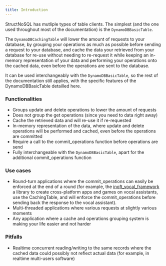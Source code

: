 ```yaml
---
title: Introduction
---
```


StructNoSQL has mutliple types of table clients. The simplest (and the one used throughout most of the documentation)
is the ```DynamoDBBasicTable```.

The ```DynamoDBCachingTable``` will lower the amount of requests to your database, by grouping your operations as much as 
possible before sending a request to your database, and cache the data your retrieved from your database for re-use 
without needing to re-request it while keeping an in-memory representation of your data and performing your operations 
onto the cached data, even before the operations are sent to the database.

It can be used interchangeably with the ```DynamoDBBasicTable```, so the rest of the documentation still applies, with the
specific features of the DynamoDBBasicTable detailled here.

### Functionalities
- Groups update and delete operations to lower the amount of requests
- Does not group the get operations (since you need to data right away)
- Cache the retrieved data and will re-use it if re-requested
- In-memory representation of the data, where update and delete operations will be performed and cached, even before the
  operations are committed
- Require a call to the commit_operations function before operations are send
- Fully interchangeable with the ```DynamoDBBasicTable```, apart for the additional commit_operations function

### Use cases
- Round-turn applications where the commit_operations can easily be enforced at the end of a round (for example, the
  [inoft_vocal_framework](https://github.com/Robinson04/inoft_vocal_framework) a library to create cross-platform apps
  and games on vocal assistants, use the CachingTable, and will enforce the commit_operations before sending back the
  response to the vocal assistant).
- Multi-threaded applications where various requests at slightly various moments
- Any application where a cache and operations grouping system is making your life easier and not harder

### Pitfalls
- Realtime concurrent reading/writing to the same records where the cached data could possibly not reflect actual data 
  (for example, in realtime multi-users software)
  


